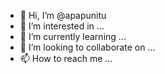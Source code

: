 - 👋 Hi, I’m @apapunitu
- 👀 I’m interested in ...
- 🌱 I’m currently learning ...
- 💞️ I’m looking to collaborate on ...
- 📫 How to reach me ...

<!---
apapunitu/apapunitu is a ✨ special ✨ repository because its `README.md` (this file) appears on your GitHub profile.
You can click the Preview link to take a look at your changes.
--->
